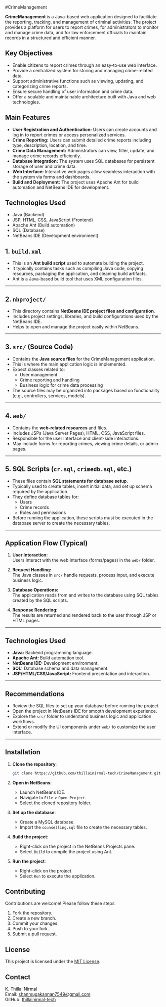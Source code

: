 #CrimeManagement 

**CrimeManagement** is a Java-based web application designed to facilitate the reporting, tracking, and management of criminal activities. The project provides a platform for users to report crimes, for administrators to monitor and manage crime data, and for law enforcement officials to maintain records in a structured and efficient manner.

## Key Objectives

- Enable citizens to report crimes through an easy-to-use web interface.
- Provide a centralized system for storing and managing crime-related data.
- Support administrative functions such as viewing, updating, and categorizing crime reports.
- Ensure secure handling of user information and crime data.
- Offer a scalable and maintainable architecture built with Java and web technologies.

## Main Features

- **User Registration and Authentication:** Users can create accounts and log in to report crimes or access personalized services.
- **Crime Reporting:** Users can submit detailed crime reports including type, description, location, and time.
- **Crime Data Management:** Administrators can view, filter, update, and manage crime records efficiently.
- **Database Integration:** The system uses SQL databases for persistent storage of user and crime data.
- **Web Interface:** Interactive web pages allow seamless interaction with the system via forms and dashboards.
- **Build and Deployment:** The project uses Apache Ant for build automation and NetBeans IDE for development.

## Technologies Used

- Java (Backend)
- JSP, HTML, CSS, JavaScript (Frontend)
- Apache Ant (Build automation)
- SQL (Database)
- NetBeans IDE (Development environment)

## 1. `build.xml`

- This is an **Ant build script** used to automate building the project.
- It typically contains tasks such as compiling Java code, copying resources, packaging the application, and cleaning build artifacts.
- Ant is a Java-based build tool that uses XML configuration files.

---

## 2. `nbproject/`

- This directory contains **NetBeans IDE project files and configuration**.
- Includes project settings, libraries, and build configurations used by the NetBeans IDE.
- Helps to open and manage the project easily within NetBeans.

---

## 3. `src/` (Source Code)

- Contains the **Java source files** for the CrimeManagement application.
- This is where the main application logic is implemented.
- Expect classes related to:
  - User management
  - Crime reporting and handling
  - Business logic for crime data processing
- The source files may be organized into packages based on functionality (e.g., controllers, services, models).

---

## 4. `web/`

- Contains the **web-related resources** and files.
- Includes JSPs (Java Server Pages), HTML, CSS, JavaScript files.
- Responsible for the user interface and client-side interactions.
- May include forms for reporting crimes, viewing crime details, or admin pages.

---

## 5. SQL Scripts (`cr.sql`, `crimedb.sql`, etc.)

- These files contain **SQL statements for database setup**.
- Typically used to create tables, insert initial data, and set up schema required by the application.
- They define database tables for:
  - Users
  - Crime records
  - Roles and permissions
- Before running the application, these scripts must be executed in the database server to create the necessary tables.

---

## Application Flow (Typical)

1. **User Interaction:**  
   Users interact with the web interface (forms/pages) in the `web/` folder.

2. **Request Handling:**  
   The Java classes in `src/` handle requests, process input, and execute business logic.

3. **Database Operations:**  
   The application reads from and writes to the database using SQL tables created by the SQL scripts.

4. **Response Rendering:**  
   The results are returned and rendered back to the user through JSP or HTML pages.

---

## Technologies Used

- **Java:** Backend programming language.
- **Apache Ant:** Build automation tool.
- **NetBeans IDE:** Development environment.
- **SQL:** Database schema and data management.
- **JSP/HTML/CSS/JavaScript:** Frontend presentation and interaction.

---

## Recommendations

- Review the SQL files to set up your database before running the project.
- Open the project in NetBeans IDE for smooth development experience.
- Explore the `src/` folder to understand business logic and application workflows.
- Extend or modify the UI components under `web/` to customize the user interface.

---
## Installation

1. **Clone the repository**:
   ```bash
   git clone https://github.com/thillainirmal-tech/CrimeManagement.git
   ```

2. **Open in NetBeans**:
   - Launch NetBeans IDE.
   - Navigate to `File` > `Open Project`.
   - Select the cloned repository folder.

3. **Set up the database**:
   - Create a MySQL database.
   - Import the `counselling.sql` file to create the necessary tables.

4. **Build the project**:
   - Right-click on the project in the NetBeans Projects pane.
   - Select `Build` to compile the project using Ant.

5. **Run the project**:
   - Right-click on the project.
   - Select `Run` to execute the application.
     
## Contributing

Contributions are welcome! Please follow these steps:

1. Fork the repository.
2. Create a new branch.
3. Commit your changes.
4. Push to your fork.
5. Submit a pull request.

## License

This project is licensed under the [MIT License](LICENSE).

## Contact

K. Thillai Nirmal  
Email: shanmugakannan7549@gmail.com  
GitHub: [thillainirmal-tech](https://github.com/thillainirmal-tech)

